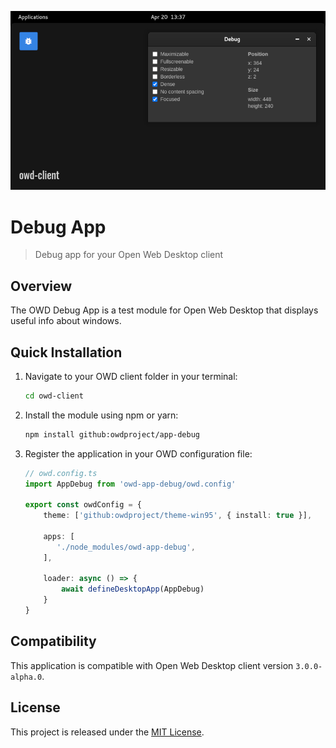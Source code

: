 <p align="center">
  <img src="assets/screenshot.png" alt="OWD Debug App" />
</p>

# Debug App

> Debug app for your Open Web Desktop client

## Overview

The OWD Debug App is a test module for Open Web Desktop that displays useful info about windows.

## Quick Installation


1.  Navigate to your OWD client folder in your terminal:

    ```bash
    cd owd-client
    ```

2.  Install the module using npm or yarn:

    ```bash
    npm install github:owdproject/app-debug
    ```

3.  Register the application in your OWD configuration file:

    ```typescript
    // owd.config.ts
    import AppDebug from 'owd-app-debug/owd.config'
    
    export const owdConfig = {
        theme: ['github:owdproject/theme-win95', { install: true }],
    
        apps: [
           './node_modules/owd-app-debug',
        ],
    
        loader: async () => {
            await defineDesktopApp(AppDebug)
        }
    }
    ```

## Compatibility

This application is compatible with Open Web Desktop client version `3.0.0-alpha.0`.

## License

This project is released under the [MIT License](LICENSE).